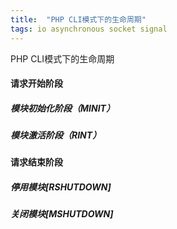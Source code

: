 ```yaml
---
title:  "PHP CLI模式下的生命周期"
tags: io asynchronous socket signal  
---
```


PHP CLI模式下的生命周期
<!--more-->
#### 请求开始阶段

##### 模块初始化阶段（MINIT）

##### 模块激活阶段（RINT）
 

#### 请求结束阶段

##### 停用模块[RSHUTDOWN]

##### 关闭模块[MSHUTDOWN]



